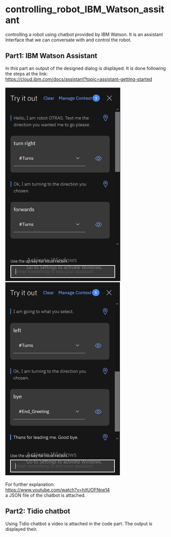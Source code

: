 # controlling_robot_IBM_Watson_assitant
controlling a robot using chatbot provided by IBM Watson. It is an assistant Interface that we can conversate with and control the robot.
## Part1: IBM Watson Assistant
In this part an output of the designed dialog is displayed. It is done following the steps at the link: <br/> <a>https://cloud.ibm.com/docs/assistant?topic=assistant-getting-started <a/><br/>
<br/><img src="https://github.com/ranabameer/controlling_robot_IBM_Watson_assitant/blob/master/images/1.JPG"><br/>
<img src="https://github.com/ranabameer/controlling_robot_IBM_Watson_assitant/blob/master/images/2.JPG"><br/>  
For further explanation:<br/> <a>https://www.youtube.com/watch?v=hitUOFNne14<a/><br/>
a JSON file of the chatbot is attached. <br/>
## Part2: Tidio chatbot
  Using Tidio chatbot a video is attached in the code part. The output is displayed their.

